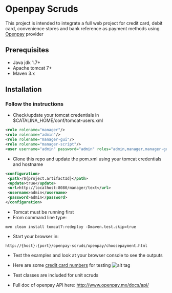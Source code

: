 # Openpay Scruds

This project is intended to integrate a full web project for credit card, debit card,
 convenience stores and bank reference as payment methods using [Openpay](http://www.openpay.mx/ "Openpay") provider

## Prerequisites
*   Java jdk 1.7+
*   Apache tomcat 7+
*   Maven 3.x



## Installation


### Follow the instructions

* Check/update your tomcat credentials in $CATALINA_HOME/conf/tomcat-users.xml

 ```xml
 <role rolename="manager"/>
 <role rolename="admin"/>
 <role rolename="manager-gui"/>
 <role rolename="manager-script"/>
 <user username="admin" password="admin" roles="admin,manager,manager-gui,manager-script"/>
 ```

* Clone this repo and update the pom.xml using your tomcat credentials and hostname
 ```xml
 <configuration>
  <path>/${project.artifactId}</path>
  <update>true</update>
  <url>http://localhost:8080/manager/text</url>
  <username>admin</username>
  <password>admin</password>
 </configuration>
 ```

* Tomcat must be running first
* From command line type:
 ```
 mvn clean install tomcat7:redeploy -Dmaven.test.skip=true
 ```

* Start your browser in:

 ``` 
 http://{host}:{port}/openpay-scruds/openpay/choosepayment.html
 ```

* Test the examples and look at your browser console to see the outputs

* Here are some [credit card numbers](http://www.openpay.mx/docs/testing.html "card numbers")  for testing
![alt tag](https://cloud.githubusercontent.com/assets/948024/14825553/08369728-0ba0-11e6-9b7b-d10d2481dae2.jpg)

* Test classes are included for unit scruds

* Full doc of openpay API here: http://www.openpay.mx/docs/api/
